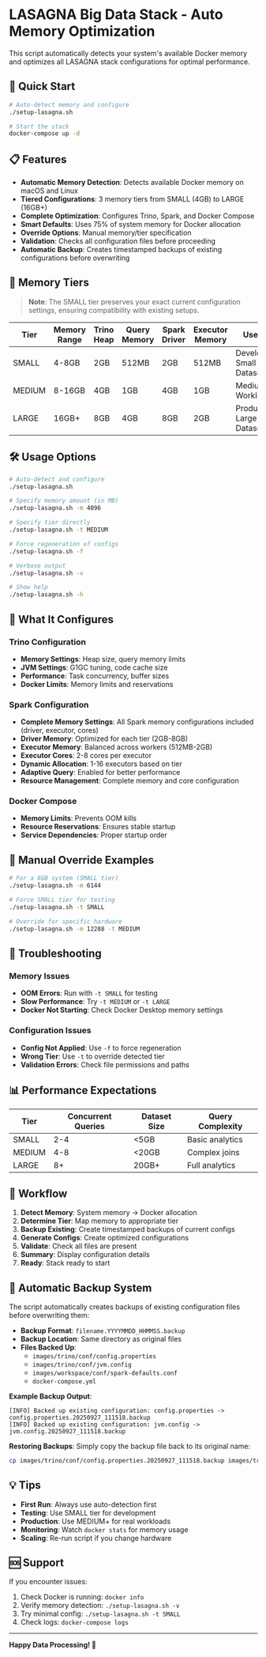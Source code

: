 # LASAGNA Big Data Stack - Auto Memory Optimization

This script automatically detects your system's available Docker memory and optimizes all LASAGNA stack configurations for optimal performance.

## 🚀 Quick Start

```bash
# Auto-detect memory and configure
./setup-lasagna.sh

# Start the stack
docker-compose up -d
```

## 📋 Features

- **Automatic Memory Detection**: Detects available Docker memory on macOS and Linux
- **Tiered Configurations**: 3 memory tiers from SMALL (4GB) to LARGE (16GB+)
- **Complete Optimization**: Configures Trino, Spark, and Docker Compose
- **Smart Defaults**: Uses 75% of system memory for Docker allocation
- **Override Options**: Manual memory/tier specification
- **Validation**: Checks all configuration files before proceeding
- **Automatic Backup**: Creates timestamped backups of existing configurations before overwriting

## 🎯 Memory Tiers

> **Note**: The SMALL tier preserves your exact current configuration settings, ensuring compatibility with existing setups.

| Tier | Memory Range | Trino Heap | Query Memory | Spark Driver | Executor Memory | Use Case |
|------|-------------|------------|--------------|---------------|-----------------|----------|
| SMALL | 4-8GB | 2GB | 512MB | 2GB | 512MB | Development, Small Datasets |
| MEDIUM | 8-16GB | 4GB | 1GB | 4GB | 1GB | Medium Workloads |
| LARGE | 16GB+ | 8GB | 4GB | 8GB | 2GB | Production, Large Datasets |

## 🛠️ Usage Options

```bash
# Auto-detect and configure
./setup-lasagna.sh

# Specify memory amount (in MB)
./setup-lasagna.sh -m 4096

# Specify tier directly
./setup-lasagna.sh -t MEDIUM

# Force regeneration of configs
./setup-lasagna.sh -f

# Verbose output
./setup-lasagna.sh -v

# Show help
./setup-lasagna.sh -h
```

## 📁 What It Configures

### Trino Configuration
- **Memory Settings**: Heap size, query memory limits
- **JVM Settings**: G1GC tuning, code cache size
- **Performance**: Task concurrency, buffer sizes
- **Docker Limits**: Memory limits and reservations

### Spark Configuration
- **Complete Memory Settings**: All Spark memory configurations included (driver, executor, cores)
- **Driver Memory**: Optimized for each tier (2GB-8GB)
- **Executor Memory**: Balanced across workers (512MB-2GB)
- **Executor Cores**: 2-8 cores per executor
- **Dynamic Allocation**: 1-16 executors based on tier
- **Adaptive Query**: Enabled for better performance
- **Resource Management**: Complete memory and core configuration

### Docker Compose
- **Memory Limits**: Prevents OOM kills
- **Resource Reservations**: Ensures stable startup
- **Service Dependencies**: Proper startup order

## 🔧 Manual Override Examples

```bash
# For a 6GB system (SMALL tier)
./setup-lasagna.sh -m 6144

# Force SMALL tier for testing
./setup-lasagna.sh -t SMALL

# Override for specific hardware
./setup-lasagna.sh -m 12288 -t MEDIUM
```

## 🚨 Troubleshooting

### Memory Issues
- **OOM Errors**: Run with `-t SMALL` for testing
- **Slow Performance**: Try `-t MEDIUM` or `-t LARGE`
- **Docker Not Starting**: Check Docker Desktop memory settings

### Configuration Issues
- **Config Not Applied**: Use `-f` to force regeneration
- **Wrong Tier**: Use `-t` to override detected tier
- **Validation Errors**: Check file permissions and paths

## 📊 Performance Expectations

| Tier | Concurrent Queries | Dataset Size | Query Complexity |
|------|-------------------|--------------|------------------|
| SMALL | 2-4 | <5GB | Basic analytics |
| MEDIUM | 4-8 | <20GB | Complex joins |
| LARGE | 8+ | 20GB+ | Full analytics |

## 🔄 Workflow

1. **Detect Memory**: System memory → Docker allocation
2. **Determine Tier**: Map memory to appropriate tier
3. **Backup Existing**: Create timestamped backups of current configs
4. **Generate Configs**: Create optimized configurations
5. **Validate**: Check all files are present
6. **Summary**: Display configuration details
7. **Ready**: Stack ready to start

## 💾 Automatic Backup System

The script automatically creates backups of existing configuration files before overwriting them:

- **Backup Format**: `filename.YYYYMMDD_HHMMSS.backup`
- **Backup Location**: Same directory as original files
- **Files Backed Up**:
  - `images/trino/conf/config.properties`
  - `images/trino/conf/jvm.config`
  - `images/workspace/conf/spark-defaults.conf`
  - `docker-compose.yml`

**Example Backup Output**:
```
[INFO] Backed up existing configuration: config.properties -> config.properties.20250927_111518.backup
[INFO] Backed up existing configuration: jvm.config -> jvm.config.20250927_111518.backup
```

**Restoring Backups**: Simply copy the backup file back to its original name:
```bash
cp images/trino/conf/config.properties.20250927_111518.backup images/trino/conf/config.properties
```

## 💡 Tips

- **First Run**: Always use auto-detection first
- **Testing**: Use SMALL tier for development
- **Production**: Use MEDIUM+ for real workloads
- **Monitoring**: Watch `docker stats` for memory usage
- **Scaling**: Re-run script if you change hardware

## 🆘 Support

If you encounter issues:
1. Check Docker is running: `docker info`
2. Verify memory detection: `./setup-lasagna.sh -v`
3. Try minimal config: `./setup-lasagna.sh -t SMALL`
4. Check logs: `docker-compose logs`

---

**Happy Data Processing! 🎉**
